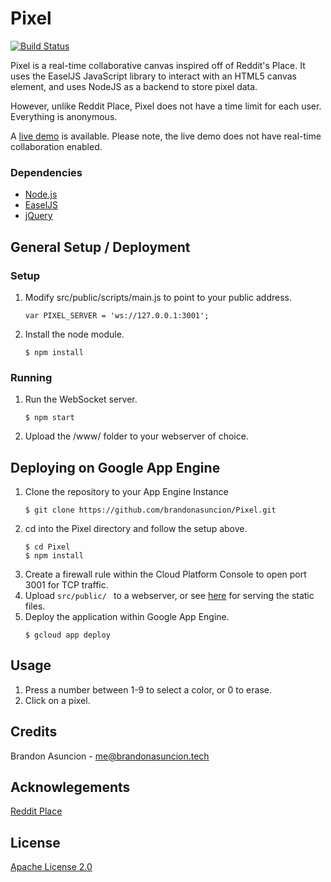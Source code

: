 # Pixel
[![Build Status](https://travis-ci.org/brandonasuncion/Pixel.svg?branch=master)](https://travis-ci.org/brandonasuncion/Pixel)

Pixel is a real-time collaborative canvas inspired off of Reddit's Place. It uses the EaselJS JavaScript library to interact with an HTML5 canvas element, and uses NodeJS as a backend to store pixel data.

However, unlike Reddit Place, Pixel does not have a time limit for each user. Everything is anonymous.

A [live demo](https://brandonasuncion.github.io/Pixel/www/) is available. Please note, the live demo does not have real-time collaboration enabled.

### Dependencies
* [Node.js](https://nodejs.org/en/)
* [EaselJS](http://www.createjs.com/easeljs)
* [jQuery](https://jquery.com/)

## General Setup / Deployment

### Setup
1. Modify src/public/scripts/main.js to point to your public address.
	```
	var PIXEL_SERVER = 'ws://127.0.0.1:3001';
	```
2. Install the node module.
	```
	$ npm install
	```
	
### Running
1. Run the WebSocket server.
	```
	$ npm start
	```
2. Upload the /www/ folder to your webserver of choice.

## Deploying on Google App Engine

1. Clone the repository to your App Engine Instance
	```
	$ git clone https://github.com/brandonasuncion/Pixel.git
	```
2. cd into the Pixel directory and follow the setup above.
	```
	$ cd Pixel
	$ npm install
	```
3. Create a firewall rule within the Cloud Platform Console to open port 3001 for TCP traffic.
4. Upload `src/public/ ` to a webserver, or see [here](https://cloud.google.com/storage/docs/hosting-static-website) for serving the static files.
4. Deploy the application within Google App Engine.
	```
	$ gcloud app deploy
	```

## Usage
1. Press a number between 1-9 to select a color, or 0 to erase.
2. Click on a pixel.

## Credits
Brandon Asuncion - me@brandonasuncion.tech

## Acknowlegements
[Reddit Place](https://redditblog.com/2017/04/13/how-we-built-rplace/)

## License
[Apache License 2.0](https://choosealicense.com/licenses/apache-2.0/)